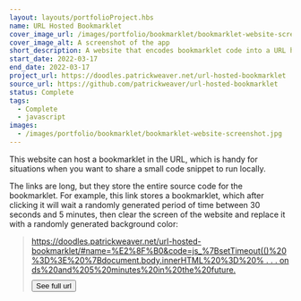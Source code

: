```yaml
---
layout: layouts/portfolioProject.hbs
name: URL Hosted Bookmarklet
cover_image_url: /images/portfolio/bookmarklet/bookmarklet-website-screenshot.jpg
cover_image_alt: A screenshot of the app
short_description: A website that encodes bookmarklet code into a URL hash so that it can be easily shared.
start_date: 2022-03-17
end_date: 2022-03-17
project_url: https://doodles.patrickweaver.net/url-hosted-bookmarklet
source_url: https://github.com/patrickweaver/url-hosted-bookmarklet
status: Complete
tags:
  - Complete
  - javascript
images:
  - /images/portfolio/bookmarklet/bookmarklet-website-screenshot.jpg
---
```


This website can host a bookmarklet in the URL, which is handy for situations when you want to share a small code snippet to run locally.

The links are long, but they store the entire source code for the bookmarklet. For example, this link stores a bookmarklet, which after clicking it will wait a randomly generated period of time between 30 seconds and 5 minutes, then clear the screen of the website and replace it with a randomly generated background color:

<!-- markdownlint-disable no-inline-html -->
<blockquote class="project-note">
  <p>
    <a target="_blank" style="overflow-wrap: break-word;" id="long-example-bookmarklet" href="https://doodles.patrickweaver.net/url-hosted-bookmarklet/#name=%E2%8F%B0&code=js_%7BsetTimeout(()%20%3D%3E%20%7Bdocument.body.innerHTML%20%3D%20%60%3Cdiv%20id%3D%22empty%22%3E%3Cspan%20id%3D%22text%22%3EGoodbye%3C%2Fspan%3E%3C%2Fdiv%3E%60%3Bconst%20d%20%3D%20%600123456789ABCDEF%60%3Bconst%20color%20%3D%20()%20%3D%3E%5B%22R%22%2C%20%22G%22%2C%20%22B%22%5D.reduce((p%2C%20c)%20%3D%3E%20p%20%2B%20d.split(%22%22)%5BMath.floor(Math.random()%20*%2016)%5D%2C%22%23%22)%3Bdocument.body.style.backgroundColor%20%3D%20color()%3Bconst%20e%20%3D%20document.getElementById(%60empty%60)%3Be.style.height%20%3D%20%60100vh%60%3Be.style.width%20%3D%20%60100vw%60%3Be.style.paddingTop%20%3D%20%60200px%60%3Be.style.textAlign%20%3D%20%60center%60%3Bconst%20t%20%3D%20document.getElementById(%60text%60)%3Bt.style.fontSize%20%3D%20%6080px%60%3Bt.style.fontWeight%20%3D%20%60bold%60%3Bt.style.color%20%3D%20%60orange%60%3B%7D%2C%20((Math.random()%20*%20(4.5%20*%2060))%20%2B%2030)%20*%201000)%7D&description=A%20bookmarklet%20that%20clears%20the%20page%20with%20the%20message,%20%22Goodbye%22%20at%20a%20randomly%20generated%20time%20between%2030%20seconds%20and%205%20minutes%20in%20the%20future.">
      https://doodles.patrickweaver.net/url-hosted-bookmarklet/#name=%E2%8F%B0&code=js_%7BsetTimeout(()%20%3D%3E%20%7Bdocument.body.innerHTML%20%3D%20%&nbsp;.&nbsp;.&nbsp;.&nbsp;onds%20and%205%20minutes%20in%20the%20future.
    </a>
    <button id="see-url-button" style="display: block; margin-top: 10px;" onClick="(() => (document.getElementById('long-example-bookmarklet').innerHTML='https://doodles.patrickweaver.net/url-hosted-bookmarklet/#name=%E2%8F%B0&code=js_%7BsetTimeout(()%20%3D%3E%20%7Bdocument.body.innerHTML%20%3D%20%60%3Cdiv%20id%3D%22empty%22%3E%3Cspan%20id%3D%22text%22%3EGoodbye%3C%2Fspan%3E%3C%2Fdiv%3E%60%3Bconst%20d%20%3D%20%600123456789ABCDEF%60%3Bconst%20color%20%3D%20()%20%3D%3E%5B%22R%22%2C%20%22G%22%2C%20%22B%22%5D.reduce((p%2C%20c)%20%3D%3E%20p%20%2B%20d.split(%22%22)%5BMath.floor(Math.random()%20*%2016)%5D%2C%22%23%22)%3Bdocument.body.style.backgroundColor%20%3D%20color()%3Bconst%20e%20%3D%20document.getElementById(%60empty%60)%3Be.style.height%20%3D%20%60100vh%60%3Be.style.width%20%3D%20%60100vw%60%3Be.style.paddingTop%20%3D%20%60200px%60%3Be.style.textAlign%20%3D%20%60center%60%3Bconst%20t%20%3D%20document.getElementById(%60text%60)%3Bt.style.fontSize%20%3D%20%6080px%60%3Bt.style.fontWeight%20%3D%20%60bold%60%3Bt.style.color%20%3D%20%60orange%60%3B%7D%2C%20((Math.random()%20*%20(4.5%20*%2060))%20%2B%2030)%20*%201000)%7D&description=A%20bookmarklet%20that%20clears%20the%20page%20with%20the%20message,%20%22Goodbye%22%20at%20a%20randomly%20generated%20time%20between%2030%20seconds%20and%205%20minutes%20in%20the%20future') && (document.getElementById('see-url-button').style.display = 'none'))()">See full url</button>
  </p>
</blockquote>
